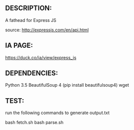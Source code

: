## DESCRIPTION:

A fathead for Express JS

source: http://expressjs.com/en/api.html

## IA PAGE:

https://duck.co/ia/view/express_js

## DEPENDENCIES:

Python 3.5
BeautifulSoup 4 (pip install beautifulsoup4)
wget

## TEST:

run the following commands to generate output.txt

bash fetch.sh
bash parse.sh



